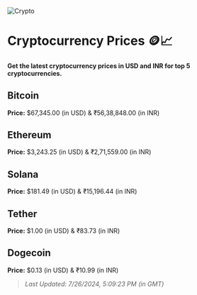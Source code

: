 
![Crypto](https://www.techguide.com.au/wp-content/uploads/2020/11/crypto3.jpeg)

# Cryptocurrency Prices 🪙📈

#### Get the latest cryptocurrency prices in USD and INR for top 5 cryptocurrencies.

## Bitcoin

**Price:** $67,345.00 (in USD) & ₹56,38,848.00 (in INR)

## Ethereum

**Price:** $3,243.25 (in USD) & ₹2,71,559.00 (in INR)

## Solana

**Price:** $181.49 (in USD) & ₹15,196.44 (in INR)

## Tether

**Price:** $1.00 (in USD) & ₹83.73 (in INR)

## Dogecoin

**Price:** $0.13 (in USD) & ₹10.99 (in INR)

> _Last Updated: 7/26/2024, 5:09:23 PM (in GMT)_
